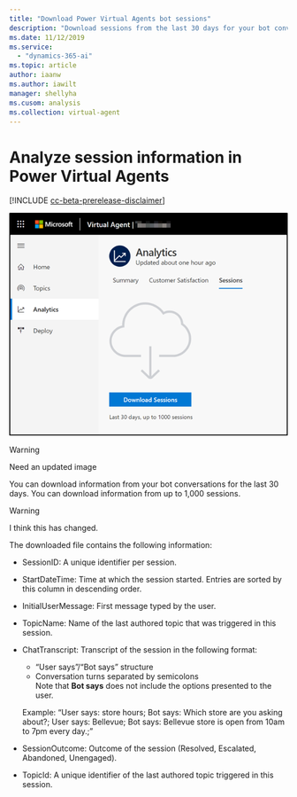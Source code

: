 ```yaml
---
title: "Download Power Virtual Agents bot sessions"
description: "Download sessions from the last 30 days for your bot conversations."
ms.date: 11/12/2019
ms.service:
  - "dynamics-365-ai"
ms.topic: article
author: iaanw
ms.author: iawilt
manager: shellyha
ms.cusom: analysis
ms.collection: virtual-agent
---
```


# Analyze session information in Power Virtual Agents

[!INCLUDE [cc-beta-prerelease-disclaimer](includes/cc-beta-prerelease-disclaimer.md)]


![Sessions page](media/sessions-page.png)

>[!WARNING]
>Need an updated image

You can download information from your bot conversations for the last 30 days. You can download information from up to 1,000 sessions.

>[!WARNING]
>I think this has changed.

The downloaded file contains the following information: 

- SessionID: A unique identifier per session. 

- StartDateTime: Time at which the session started. Entries are sorted by this column in descending order. 

- InitialUserMessage: First message typed by the user.

- TopicName: Name of the last authored topic that was triggered in this session. 

- ChatTranscript: Transcript of the session in the following format:
    - “User says”/“Bot says” structure
    - Conversation turns separated by semicolons</br>
   Note that **Bot says** does not include the options presented to the user.
    
    Example: “User says: store hours; Bot says: Which store are you asking about?; User says: Bellevue; Bot says: Bellevue store is open from 10am to 7pm every day.;”

- SessionOutcome: Outcome of the session (Resolved, Escalated, Abandoned, Unengaged).

- TopicId: A unique identifier of the last authored topic triggered in this session. 
